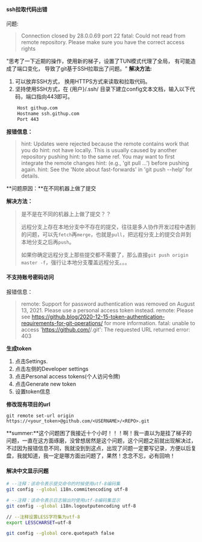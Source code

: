 #### ssh拉取代码出错
问题:
> Connection closed by 28.0.0.69 port 22 fatal: Could not read from remote repository.  Please make sure you have the correct access rights

"思考了一下近期的操作，使用新的梯子，设置了TUN模式代理了全局， 有可能造成了端口变化， 导致了git基于SSH拉取出了问题。"
**解决方法:**
1. 可以放弃SSH方式， 换用HTTPS方式来读取和拉取代码。
2. 坚持使用SSH方式，在 {用户}/.ssh/ 目录下建立config文本文档，输入以下代码，端口指向443即可。
```bash
	Host githup.com
	Hostname ssh.githup.com
	Port 443
```

**报错信息：**

> hint: Updates were rejected because the remote contains work that you do
> hint: not have locally. This is usually caused by another repository pushing
> hint: to the same ref. You may want to first integrate the remote changes
> hint: (e.g., 'git pull ...') before pushing again.
> hint: See the 'Note about fast-forwards' in 'git push --help' for details.

**问题原因：**在不同机器上做了提交

**解决方法：**

> 是不是在不同的机器上上做了提交？？
>
> 远程分支上存在本地分支中不存在的提交，往往是多人协作开发过程中遇到的问题，可以先`fetch`再`merge`，也就是`pull`，把远程分支上的提交合并到本地分支之后再`push`。
>
> 如果你确定远程分支上那些提交都不需要了，那么直接`git push origin master -f`，强行让本地分支覆盖远程分支。。。

#### 不支持账号密码访问

报错信息：

> remote: Support for password authentication was removed on August 13, 2021. Please use a personal access token instead.
> remote: Please see https://github.blog/2020-12-15-token-authentication-requirements-for-git-operations/ for more information.
> fatal: unable to access 'https://github.com/<USERNAME>/<REPO>.git': The requested URL returned error: 403

**生成token**

1. 点击Settings.
2. 点击左侧的Developer settings
3. 点击Personal access tokens(个人访问令牌)
4. 点击Generate new token
5. 设置token信息

**修改现有项目的url**

```shell
git remote set-url origin  https://<your_token>@github.com/<USERNAME>/<REPO>.git
```

**summer:**这个问题困了我接近十个小时！！！啊！我一直以为是挂了梯子的问题，一直在这方面琢磨，没曾想居然是这个问题，这个问题之前就出现解决过，不过因为报错信息不同，我就没到到这点，出现了问题一定要写记录，方便以后复盘，我就知道，我一定是哪方面出问题了，果然！念念不忘，必有回响！

#### 解决中文显示问题

```bash
# --注释：该命令表示提交命令的时候使用utf-8编码集
git config --global i18n.commitencoding utf-8

# --注释：该命令表示日志输出时使用utf-8编码集显示
git config --global i18n.logoutputencoding utf-8

// --注释设置LESS字符集为utf-8
export LESSCHARSET=utf-8

git config --global core.quotepath false
```
